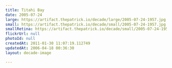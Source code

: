 ```yaml
---
title: Titahi Bay
date: 2005-07-24
large: https://artifact.thepatrick.io/decade/large/2005-07-24-1957.jpg
small: https://artifact.thepatrick.io/decade/small/2005-07-24-1957.jpg
smallRetina: https://artifact.thepatrick.io/decade/small/2005-07-24-1957@2x.jpg
flickrUrl: null
photoId: null
createdAt: 2011-01-30 11:07:19.112749
updatedAt: 2006-04-18 00:36:30
layout: decade-image

---
```


